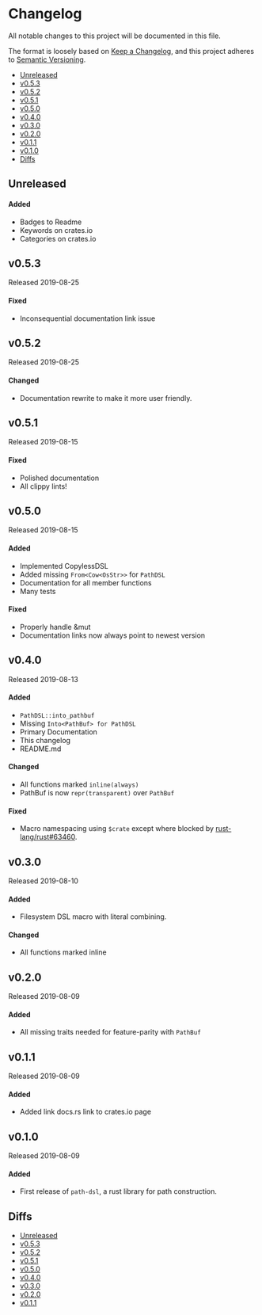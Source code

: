 # Changelog

All notable changes to this project will be documented in this file.

The format is loosely based on [Keep a Changelog](https://keepachangelog.com/en/1.0.0/),
and this project adheres to [Semantic Versioning](https://semver.org/spec/v2.0.0.html).

- [Unreleased](#unreleased)
- [v0.5.3](#v053)
- [v0.5.2](#v052)
- [v0.5.1](#v051)
- [v0.5.0](#v050)
- [v0.4.0](#v040)
- [v0.3.0](#v030)
- [v0.2.0](#v020)
- [v0.1.1](#v011)
- [v0.1.0](#v010)
- [Diffs](#diffs)

## Unreleased

#### Added
- Badges to Readme
- Keywords on crates.io
- Categories on crates.io

## v0.5.3

Released 2019-08-25

#### Fixed
- Inconsequential documentation link issue

## v0.5.2

Released 2019-08-25

#### Changed
- Documentation rewrite to make it more user friendly.

## v0.5.1

Released 2019-08-15

#### Fixed
- Polished documentation
- All clippy lints!

## v0.5.0

Released 2019-08-15

#### Added
- Implemented CopylessDSL
- Added missing `From<Cow<OsStr>>` for `PathDSL`
- Documentation for all member functions
- Many tests

#### Fixed
- Properly handle &mut
- Documentation links now always point to newest version

## v0.4.0

Released 2019-08-13

#### Added
- `PathDSL::into_pathbuf`
- Missing `Into<PathBuf> for PathDSL`
- Primary Documentation
- This changelog
- README.md

#### Changed
- All functions marked `inline(always)`
- PathBuf is now `repr(transparent)` over `PathBuf`

#### Fixed
- Macro namespacing using `$crate` except where blocked by [rust-lang/rust#63460](https://github.com/rust-lang/rust/issues/63460).

## v0.3.0

Released 2019-08-10

#### Added
- Filesystem DSL macro with literal combining.

#### Changed
- All functions marked inline

## v0.2.0

Released 2019-08-09

#### Added
- All missing traits needed for feature-parity with `PathBuf`

## v0.1.1

Released 2019-08-09

#### Added
- Added link docs.rs link to crates.io page

## v0.1.0

Released 2019-08-09

#### Added
- First release of `path-dsl`, a rust library for path construction.

## Diffs

- [Unreleased](https://github.com/cwfitzgerald/path-dsl-rs/compare/v0.5.3...HEAD)
- [v0.5.3](https://github.com/cwfitzgerald/path-dsl-rs/compare/v0.5.2...v0.5.3)
- [v0.5.2](https://github.com/cwfitzgerald/path-dsl-rs/compare/v0.5.1...v0.5.2)
- [v0.5.1](https://github.com/cwfitzgerald/path-dsl-rs/compare/v0.5.0...v0.5.1)
- [v0.5.0](https://github.com/cwfitzgerald/path-dsl-rs/compare/v0.4.0...v0.5.0)
- [v0.4.0](https://github.com/cwfitzgerald/path-dsl-rs/compare/v0.3.0...v0.4.0)
- [v0.3.0](https://github.com/cwfitzgerald/path-dsl-rs/compare/v0.2.0...v0.3.0)
- [v0.2.0](https://github.com/cwfitzgerald/path-dsl-rs/compare/v0.1.1...v0.2.0)
- [v0.1.1](https://github.com/cwfitzgerald/path-dsl-rs/compare/v0.1.0...v0.1.1)
